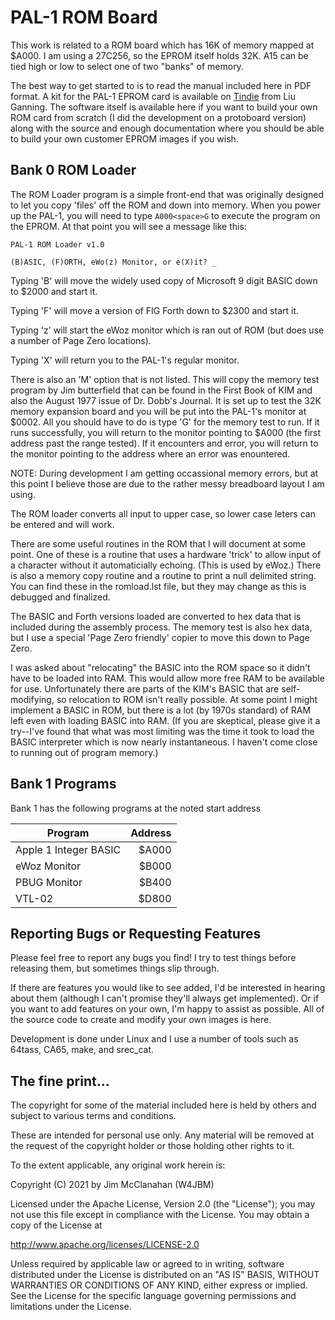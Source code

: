 
# PAL-1 ROM Board

This work is related to a ROM board which has 16K of memory mapped at $A000. I am using a 27C256, so the EPROM itself holds 32K. A15 can be tied high or low to select one of two "banks" of memory.

The best way to get started to is to read the manual included here in PDF format. A kit for the PAL-1 EPROM card is available on [Tindie](http://www.tindie.com/products/tkoak/pal-1-rom-expansion-kit/) from Liu Ganning. The software itself is available here if you want to build your own ROM card from scratch (I did the development on a protoboard version) along with the source and enough documentation where you should be able to build your own customer EPROM images if you wish.


## Bank 0 ROM Loader


The ROM Loader program is a simple front-end that was originally designed to let you copy 'files' off the ROM and down into memory. When you power up the PAL-1, you will need to type `A000<space>G` to execute the program on the EPROM. At that point you will see a message like this:

```
PAL-1 ROM Loader v1.0

(B)ASIC, (F)ORTH, eWo(z) Monitor, or e(X)it? _
```

Typing 'B' will move the widely used copy of Microsoft 9 digit BASIC down to $2000 and start it.

Typing 'F' will move a version of FIG Forth down to $2300 and start it.

Typing 'z' will start the eWoz monitor which is ran out of ROM (but does use a number of Page Zero locations).

Typing 'X' will return you to the PAL-1's regular monitor.

There is also an 'M' option that is not listed. This will copy the memory test program by Jim butterfield that can be found in the First Book of KIM and also the August 1977 issue of Dr. Dobb's Journal. It is set up to test the 32K memory expansion board and you will be put into the PAL-1's monitor at $0002. All you should have to do is type 'G' for the memory test to run. If it runs successfully, you will return to the monitor pointing to $A000 (the first address past the range tested). If it encounters and error, you will return to the monitor pointing to the address where an error was enountered.

NOTE: During development I am getting occassional memory errors, but at this point I believe those are due to the rather messy breadboard layout I am using.

The ROM loader converts all input to upper case, so lower case leters can be entered and will work.

There are some useful routines in the ROM that I will document at some point. One of these is a routine that uses a hardware 'trick' to allow input of a character without it automaticially echoing. (This is used by eWoz.) There is also a memory copy routine and a routine to print a null delimited string. You can find these in the romload.lst file, but they may change as this is debugged and finalized.

The BASIC and Forth versions loaded are converted to hex data that is included during the assembly process. The memory test is also hex data, but I use a special 'Page Zero friendly' copier to move this down to Page Zero.

I was asked about "relocating" the BASIC into the ROM space so it didn't have to be loaded into RAM. This would allow more free RAM to be available for use. Unfortunately there are parts of the KIM's BASIC that are self-modifying, so relocation to ROM isn't really possible. At some point I might implement a BASIC in ROM, but there is a lot (by 1970s standard) of RAM left even with loading BASIC into RAM. (If you are skeptical, please give it a try--I've found that what was most limiting was the time it took to load the BASIC interpreter which is now nearly instantaneous. I haven't come close to running out of program memory.)


## Bank 1 Programs
  
Bank 1 has the following programs at the noted start address

Program | Address
---|--:
Apple 1 Integer BASIC | $A000
eWoz Monitor | $B000
PBUG Monitor | $B400
VTL-02 | $D800


## Reporting Bugs or Requesting Features

Please feel free to report any bugs you find! I try to test things before releasing them, but sometimes things slip through.

If there are features you would like to see added, I'd be interested in hearing about them (although I can't promise they'll always get implemented). Or if you want to add features on your own, I'm happy to assist as possible. All of the source code to create and modify your own images is here.

Development is done under Linux and I use a number of tools such as 64tass, CA65, make, and srec_cat.


## The fine print...

The copyright for some of the material included here is held by others and subject to various terms and conditions.

These are intended for personal use only. Any material will be removed at the request of the copyright holder or those holding other rights to it.

To the extent applicable, any original work herein is:

Copyright (C) 2021 by Jim McClanahan (W4JBM)

Licensed under the Apache License, Version 2.0 (the "License");
you may not use this file except in compliance with the License.
You may obtain a copy of the License at

http://www.apache.org/licenses/LICENSE-2.0

Unless required by applicable law or agreed to in writing, software
distributed under the License is distributed on an "AS IS" BASIS,
WITHOUT WARRANTIES OR CONDITIONS OF ANY KIND, either express or implied.
See the License for the specific language governing permissions and
limitations under the License.
